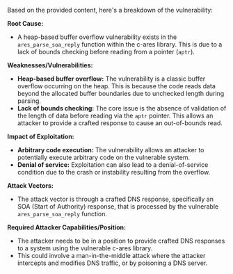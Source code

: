 Based on the provided content, here's a breakdown of the vulnerability:

**Root Cause:**
- A heap-based buffer overflow vulnerability exists in the `ares_parse_soa_reply` function within the c-ares library. This is due to a lack of bounds checking before reading from a pointer (`aptr`).

**Weaknesses/Vulnerabilities:**
- **Heap-based buffer overflow:** The vulnerability is a classic buffer overflow occurring on the heap. This is because the code reads data beyond the allocated buffer boundaries due to unchecked length during parsing.
- **Lack of bounds checking:** The core issue is the absence of validation of the length of data before reading via the `aptr` pointer. This allows an attacker to provide a crafted response to cause an out-of-bounds read.

**Impact of Exploitation:**
- **Arbitrary code execution:** The vulnerability allows an attacker to potentially execute arbitrary code on the vulnerable system.
- **Denial of service:** Exploitation can also lead to a denial-of-service condition due to the crash or instability resulting from the overflow.

**Attack Vectors:**
- The attack vector is through a crafted DNS response, specifically an SOA (Start of Authority) response, that is processed by the vulnerable `ares_parse_soa_reply` function.

**Required Attacker Capabilities/Position:**
- The attacker needs to be in a position to provide crafted DNS responses to a system using the vulnerable c-ares library.
- This could involve a man-in-the-middle attack where the attacker intercepts and modifies DNS traffic, or by poisoning a DNS server.